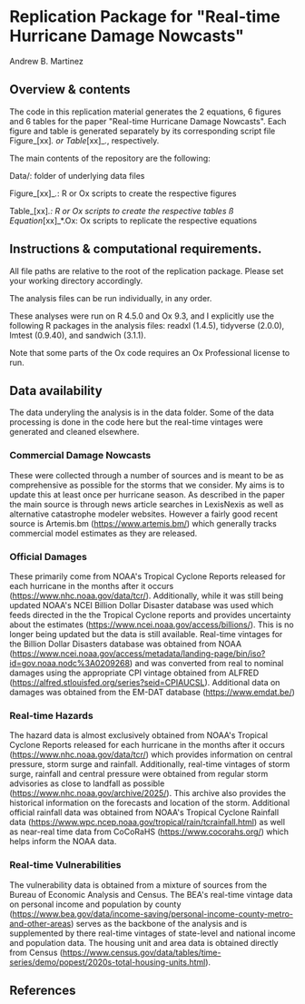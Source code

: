 # Replication Package for "Real-time Hurricane Damage Nowcasts"
Andrew B. Martinez

## Overview & contents

The code in this replication material generates the 2 equations, 6 figures and 6 tables for the paper "Real-time Hurricane Damage Nowcasts". Each figure and table is generated separately by its corresponding script file Figure_[xx]_*.* or Table_[xx]_*.*, respectively.

The main contents of the repository are the following:

Data/: folder of underlying data files

Figure_[xx]_*.*: R or Ox scripts to create the respective figures

Table_[xx]_*.*: R or Ox scripts to create the respective tables
ß
Equation_[xx]_*.Ox: Ox scripts to replicate the respective equations


## Instructions & computational requirements.
All file paths are relative to the root of the replication package. Please set your working directory accordingly.

The analysis files can be run individually, in any order.

These analyses were run on R 4.5.0 and Ox 9.3, and I explicitly use the following R packages in the analysis files: readxl (1.4.5), tidyverse (2.0.0), lmtest (0.9.40), and sandwich (3.1.1).

Note that some parts of the Ox code requires an Ox Professional license to run. 

## Data availability 

The data underyling the analysis is in the data folder. Some of the data processing is done in the code here but the real-time vintages were generated  and cleaned elsewhere.

### Commercial Damage Nowcasts

These were collected through a number of sources and is meant to be as comprehensive as possible for the storms that we consider. My aims is to update this at least once per hurricane season. As described in the paper the main source is through news article searches in LexisNexis as well as alternative catastrophe modeler websites. However a fairly good recent source is Artemis.bm (https://www.artemis.bm/) which generally tracks commercial model estimates as they are released. 

### Official Damages

These primarily come from NOAA's Tropical Cyclone Reports released for each hurricane in the months after it occurs (https://www.nhc.noaa.gov/data/tcr/). Additionally, while it was still being updated NOAA's NCEI Billion Dollar Disaster database was used which feeds directed in the the Tropical Cyclone reports and provides uncertainty about the estimates (https://www.ncei.noaa.gov/access/billions/). This is no longer being updated but the data is still available. Real-time vintages for the Billion Dollar Disasters database was obtained from NOAA (https://www.ncei.noaa.gov/access/metadata/landing-page/bin/iso?id=gov.noaa.nodc%3A0209268) and was converted from real to nominal damages using the appropriate CPI vintage obtained from ALFRED (https://alfred.stlouisfed.org/series?seid=CPIAUCSL). Additional data on damages was obtained from the EM-DAT database (https://www.emdat.be/)

### Real-time Hazards 

The hazard data is almost exclusively obtained from  NOAA's Tropical Cyclone Reports released for each hurricane in the months after it occurs (https://www.nhc.noaa.gov/data/tcr/) which provides information on central pressure, storm surge and rainfall. Additionally, real-time vintages of storm surge, rainfall and central pressure were obtained from regular storm advisories as close to landfall as possible (https://www.nhc.noaa.gov/archive/2025/). This archive also provides the historical information on the forecasts and location of the storm. Additional official rainfall data was obtained from NOAA's Tropical Cyclone Rainfall data (https://www.wpc.ncep.noaa.gov/tropical/rain/tcrainfall.html) as well as near-real time data from CoCoRaHS (https://www.cocorahs.org/) which helps inform the NOAA data.

### Real-time Vulnerabilities

The vulnerability data is obtained from a mixture of sources from the Bureau of Economic Analysis and Census. The BEA's real-time vintage data on personal income and population by county (https://www.bea.gov/data/income-saving/personal-income-county-metro-and-other-areas) serves as the backbone of the analysis and is supplemented by there real-time vintages of state-level and national income and population data. The housing unit and area data is obtained directly from Census (https://www.census.gov/data/tables/time-series/demo/popest/2020s-total-housing-units.html).

## References
